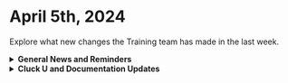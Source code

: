 # April 5th, 2024

Explore what new changes the Training team has made in the last week.

<details>

<summary><strong>General News and Reminders</strong></summary>

* **Game Tip for the Week:** If you love Final Fantasy VII Rebirth, you should check out the Xenoblade series on the Switch. Rebirth is like Remake and Xenoblade had a baby.&#x20;
* **SHOUT OUT** to Nick, Luke, Richard, Luis, Jonathan, Ryan, Brian, Alex, Caleb, Mike, Chris, and Timothy and James (with PERFECT Scores!),  for successfully taking our [foundations-certification.md](../../cluck-university/rewst-foundations-10x/foundations-certification.md "mention") Exam, and collecting your prestigious **Certified Rewster** badge in Discord.&#x20;
* Join us in our [Cluck-U Discord channel](https://discord.com/channels/936789089703845988/1121465945295167588) if you have any questions, comments, or concerns!

</details>

<details>

<summary><strong>Cluck U and Documentation Updates</strong></summary>

**What's New at Cluck University?**

* We'd love to get your feedback on our Training and Documentation! [Please fill out this form to let us know how we can improve](https://app.sli.do/event/m8C3AjPUnuDgpkVDmPsQL3)!
* As a reminder, you can make training and documentation requests at [https://rewst.canny.io/](https://rewst.canny.io/)
* Eddie delivered the Rewst 203 Training this week and [it can now be scheduled here](https://calendly.com/cluck-u/rewst-203-boolean-logic-comparisons)!
* Clea has joined the battle to educate! She will be delivering the Rewst 103 _and_ Rewst 104 Training next week!

![](<../../.gitbook/assets/Clea (2).png>)

**New & Updated Pages:**

* [march-22nd-2024-app-platform-maddness.md](../roc-open-mics/march-22nd-2024-app-platform-maddness.md "mention") Open Mic page added
* [rewst-user-setup-and-gdap-relationship-guidance.md](../../documentation/integrations/cloud/microsoft-csp/rewst-user-setup-and-gdap-relationship-guidance.md "mention") updated with Microsoft Partner Center link
* [duo-integration-setup.md](../../documentation/integrations/mfa/duo-security/duo-integration-setup.md "mention") page updated with new steps
* [103-jinja-essentials-for-workflow-automation.md](../../cluck-university/rewst-foundations-10x/103-jinja-essentials-for-workflow-automation.md "mention") step 6 corrected
* [exchange-online-and-multi-property-values.md](../../documentation/integrations/mail/microsoft-exchange-online/exchange-online-and-multi-property-values.md "mention") page added
* [internal-rewst-jinja-examples.md](../../documentation/jinja/internal-rewst-jinja-examples.md "mention") page updated with examples
* [organization-variables.md](../../documentation/user-management/organization-variables.md "mention") pax8\_unmapped\_alert\_ignore\_list and halo\_site\_name\_search\_override Org variables added
* [microsoft-cloud-permissions.md](../../documentation/integrations/cloud/microsoft-cloud-permissions.md "mention")page added

</details>

